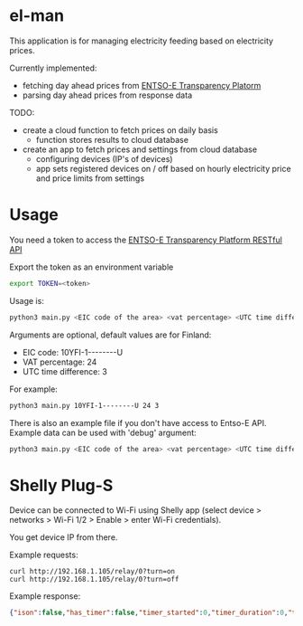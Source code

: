 # el-man

This application is for managing electricity feeding based on electricity prices.

Currently implemented:
- fetching day ahead prices from [ENTSO-E Transparency Platorm](https://transparency.entsoe.eu/)
- parsing day ahead prices from response data

TODO:
- create a cloud function to fetch prices on daily basis
    - function stores results to cloud database
- create an app to fetch prices and settings from cloud database
    - configuring devices (IP's of devices)
    - app sets registered devices on / off based on hourly electricity price and price limits from settings

# Usage

You need a token to access the [ENTSO-E Transparency Platform RESTful API](https://transparency.entsoe.eu/content/static_content/Static%20content/web%20api/Guide.html)

Export the token as an environment variable

```bash
export TOKEN=<token>
```

Usage is:
```bash
python3 main.py <EIC code of the area> <vat percentage> <UTC time difference in hours> 
```

Arguments are optional, default values are for Finland:
- EIC code: 10YFI-1--------U
- VAT percentage: 24
- UTC time difference: 3

For example:

```bash
python3 main.py 10YFI-1--------U 24 3
```

There is also an example file if you don't have access to Entso-E API. Example data can be used with 'debug' argument:

```bash
python3 main.py <EIC code of the area> <vat percentage> <UTC time difference in hours> debug
```

# Shelly Plug-S

Device can be connected to Wi-Fi using Shelly app (select device > networks > Wi-Fi 1/2 > Enable > enter Wi-Fi credentials).

You get device IP from there.

Example requests:

```
curl http://192.168.1.105/relay/0?turn=on
curl http://192.168.1.105/relay/0?turn=off
```

Example response:

```json
{"ison":false,"has_timer":false,"timer_started":0,"timer_duration":0,"timer_remaining":0,"overpower":false,"source":"http"}
```
